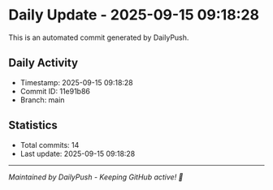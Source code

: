 # Daily Update - 2025-09-15 09:18:28

This is an automated commit generated by DailyPush.

## Daily Activity
- Timestamp: 2025-09-15 09:18:28
- Commit ID: 11e91b86
- Branch: main

## Statistics
- Total commits: 14
- Last update: 2025-09-15 09:18:28

---
*Maintained by DailyPush - Keeping GitHub active! 🚀*
